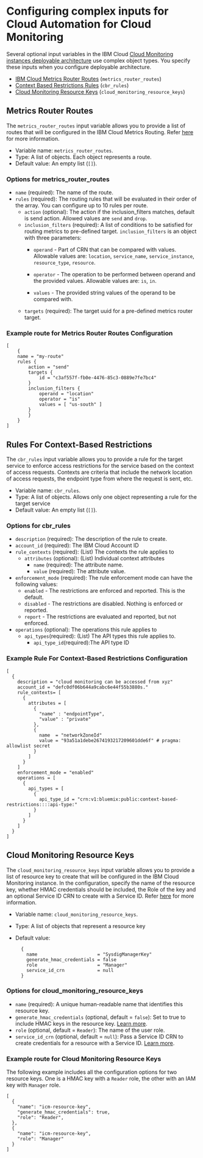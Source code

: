 # Configuring complex inputs for Cloud Automation for Cloud Monitoring

Several optional input variables in the IBM Cloud [Cloud Monitoring instances deployable architecture](https://cloud.ibm.com/catalog#deployable_architecture) use complex object types. You specify these inputs when you configure deployable architecture.

* [IBM Cloud Metrics Router Routes](#metrics_router_routes) (`metrics_router_routes`)
* [Context Based Restrictions Rules](#cbr_rules) (`cbr_rules`)
* [Cloud Monitoring Resource Keys](#cloud_monitoring_resource_keys) (`cloud_monitoring_resource_keys`)

## Metrics Router Routes <a name="metrics_router_routes"></a>

The `metrics_router_routes` input variable allows you to provide a list of routes that will be configured in the IBM Cloud Metrics Routing. Refer [here](https://cloud.ibm.com/docs/metrics-router?topic=metrics-router-about) for more information.

* Variable name: `metrics_router_routes`.
* Type: A list of objects. Each object represents a route.
* Default value: An empty list (`[]`).

### Options for metrics_router_routes

* `name` (required):  The name of the route.
* `rules` (required): The routing rules that will be evaluated in their order of the array. You can configure up to 10 rules per route.
  * `action` (optional): The action if the inclusion_filters matches, default is send action. Allowed values are `send` and `drop`.
  * `inclusion_filters` (required): A list of conditions to be satisfied for routing metrics to pre-defined target. `inclusion_filters` is an object with three parameters:
    * `operand` - Part of CRN that can be compared with values. Allowable values are: `location`, `service_name`, `service_instance`, `resource_type`, `resource`.

    * `operator` - The operation to be performed between operand and the provided values. Allowable values are: `is`, `in`.

    * `values` - The provided string values of the operand to be compared with.
  * `targets` (required): The target uuid for a pre-defined metrics router target.

### Example route for Metrics Router Routes Configuration

```hcl
[
    {
    name = "my-route"
    rules {
        action = "send"
        targets {
            id = "c3af557f-fb0e-4476-85c3-0889e7fe7bc4"
        }
        inclusion_filters {
            operand = "location"
            operator = "is"
            values = [ "us-south" ]
        }
        }
    }
]
```

## Rules For Context-Based Restrictions <a name="cbr_rules"></a>

The `cbr_rules` input variable allows you to provide a rule for the target service to enforce access restrictions for the service based on the context of access requests. Contexts are criteria that include the network location of access requests, the endpoint type from where the request is sent, etc.

* Variable name: `cbr_rules`.
* Type: A list of objects. Allows only one object representing a rule for the target service
* Default value: An empty list (`[]`).

### Options for cbr_rules

* `description` (required): The description of the rule to create.
* `account_id` (required): The IBM Cloud Account ID
* `rule_contexts` (required): (List) The contexts the rule applies to
  * `attributes` (optional): (List) Individual context attributes
    * `name` (required): The attribute name.
    * `value` (required): The attribute value.
* `enforcement_mode` (required): The rule enforcement mode can have the following values:
  * `enabled` - The restrictions are enforced and reported. This is the default.
  * `disabled` - The restrictions are disabled. Nothing is enforced or reported.
  * `report` - The restrictions are evaluated and reported, but not enforced.
* `operations` (optional): The operations this rule applies to
  * `api_types`(required): (List) The API types this rule applies to.
    * `api_type_id`(required):The API type ID

### Example Rule For Context-Based Restrictions Configuration

```hcl
[
  {
    description = "cloud monitoring can be accessed from xyz"
    account_id = "defc0df06b644a9cabc6e44f55b3880s."
    rule_contexts= [
      {
        attributes = [
          {
            "name" : "endpointType",
            "value" : "private"
          },
          {
            name  = "networkZoneId"
            value = "93a51a1debe2674193217209601dde6f" # pragma: allowlist secret
          }
        ]
      }
    ]
    enforcement_mode = "enabled"
    operations = [
      {
        api_types = [
          {
            api_type_id = "crn:v1:bluemix:public:context-based-restrictions::::api-type:"
          }
        ]
      }
    ]
  }
]
```

## Cloud Monitoring Resource Keys <a name="cloud_monitoring_resource_keys"></a>

The `cloud_monitoring_resource_keys` input variable allows you to provide a list of resource key to create that will be configured in the IBM Cloud Monitoring instance. In the configuration, specify the name of the resource key, whether HMAC credentials should be included, the Role of the key and an optional Service ID CRN to create with a Service ID. Refer [here](https://cloud.ibm.com/docs/monitoring?topic=monitoring-access_key) for more information.

* Variable name: `cloud_monitoring_resource_keys`.
* Type: A list of objects that represent a resource key
* Default value:

  ```
    {
      name                      = "SysdigManagerKey"
      generate_hmac_credentials = false
      role                      = "Manager"
      service_id_crn            = null
    }
  ```

### Options for cloud_monitoring_resource_keys

* `name` (required): A unique human-readable name that identifies this resource key.
* `generate_hmac_credentials` (optional, default = `false`): Set to true to include HMAC keys in the resource key. [Learn more](https://registry.terraform.io/providers/IBM-Cloud/ibm/latest/docs/resources/resource_key#example-to-create-by-using-hmac).
* `role` (optional, default = `Reader`): The name of the user role.
* `service_id_crn` (optional, default = `null`): Pass a Service ID CRN to create credentials for a resource with a Service ID. [Learn more](https://registry.terraform.io/providers/IBM-Cloud/ibm/latest/docs/resources/resource_key#example-to-create-by-using-serviceid).

### Example route for Cloud Monitoring Resource Keys

The following example includes all the configuration options for two resource keys. One is a HMAC key with a `Reader` role, the other with an IAM key with `Manager` role.

```hcl
[
  {
    "name": "icm-resource-key",
    "generate_hmac_credentials": true,
    "role": "Reader",
  },
  {
    "name": "icm-resource-key",
    "role": "Manager"
  }
]
```
